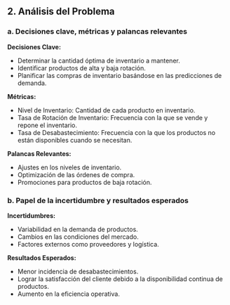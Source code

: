 ## 2. Análisis del Problema

### a. Decisiones clave, métricas y palancas relevantes

**Decisiones Clave:**
- Determinar la cantidad óptima de inventario a mantener.
- Identificar productos de alta y baja rotación.
- Planificar las compras de inventario basándose en las predicciones de demanda.

**Métricas:**
- Nivel de Inventario: Cantidad de cada producto en inventario.
- Tasa de Rotación de Inventario: Frecuencia con la que se vende y repone el inventario.
- Tasa de Desabastecimiento: Frecuencia con la que los productos no están disponibles cuando se necesitan.

**Palancas Relevantes:**
- Ajustes en los niveles de inventario.
- Optimización de las órdenes de compra.
- Promociones para productos de baja rotación.

### b. Papel de la incertidumbre y resultados esperados

**Incertidumbres:**
- Variabilidad en la demanda de productos.
- Cambios en las condiciones del mercado.
- Factores externos como proveedores y logística.

**Resultados Esperados:**
- Menor incidencia de desabastecimientos.
- Lograr la satisfacción del cliente debido a la disponibilidad continua de productos.
- Aumento en la eficiencia operativa.

